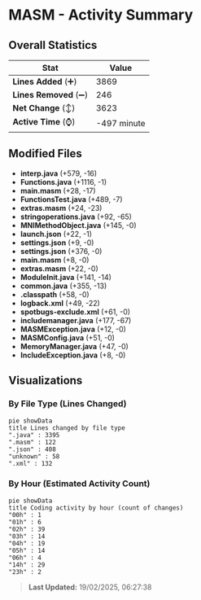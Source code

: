 # MASM - Activity Summary 

## Overall Statistics

| Stat                   | Value                                                             |
| ---------------------- | ----------------------------------------------------------------- |
| **Lines Added** (➕)   | 3869                                          |
| **Lines Removed** (➖) | 246                                        |
| **Net Change** (↕)    | 3623                |
| **Active Time** (⌚)   | -497 minute |


## Modified Files
- **interp.java** (+579, -16)
- **Functions.java** (+1116, -1)
- **main.masm** (+28, -17)
- **FunctionsTest.java** (+489, -7)
- **extras.masm** (+24, -23)
- **stringoperations.java** (+92, -65)
- **MNIMethodObject.java** (+145, -0)
- **launch.json** (+22, -1)
- **settings.json** (+9, -0)
- **settings.json** (+376, -0)
- **main.masm** (+8, -0)
- **extras.masm** (+22, -0)
- **ModuleInit.java** (+141, -14)
- **common.java** (+355, -13)
- **.classpath** (+58, -0)
- **logback.xml** (+49, -22)
- **spotbugs-exclude.xml** (+61, -0)
- **includemanager.java** (+177, -67)
- **MASMException.java** (+12, -0)
- **MASMConfig.java** (+51, -0)
- **MemoryManager.java** (+47, -0)
- **IncludeException.java** (+8, -0)

## Visualizations

### By File Type (Lines Changed)

```mermaid
pie showData
title Lines changed by file type
".java" : 3395
".masm" : 122
".json" : 408
"unknown" : 58
".xml" : 132
```

### By Hour (Estimated Activity Count)

```mermaid
pie showData
title Coding activity by hour (count of changes)
"00h" : 1
"01h" : 6
"02h" : 39
"03h" : 14
"04h" : 19
"05h" : 14
"06h" : 4
"14h" : 29
"23h" : 2
```


> **Last Updated:** 19/02/2025, 06:27:38